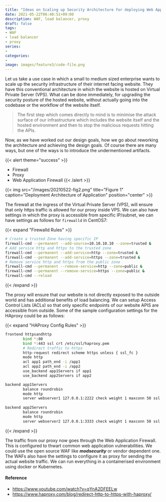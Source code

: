 ```yaml
---
title: "Ideas on Scaling up Security Architecture for deploying Web Apps"
date: 2021-05-22T06:40:51+09:00
description: WAF, load balancer, proxy
draft: false
tags:
- WAF 
- load balancer
- proxy
series:
-
categories:
-
image: images/feature3/code-file.png
---
```



Let us take a use case in which a small to medium sized enterprise wants to scale up the security infrastructure of their internet facing website. They have this conventional architecture in which the website is hosted on Virtual Private Server (VPS). What can be done immediately, for upgrading the security posture of the hosted website, without actually going into the codebase or the workflow of the website itself. 
>The first step which comes directly to mind is to minimise the attack surface of our infrastructure which includes the website itself and the hosted environment and then to stop the malicious requests hitting the APIs.

Now, as we have worked out our design goals, how we go about reworking the architecture and achieving the design goals. Of course there are many ways, but one of the ways is to introduce the undermentioned artifacts. 

{{< alert theme="success" >}}
 - Firewall
 - Proxy
 - Web Application Firewall
{{< /alert >}}

{{< img src="/images/20210522-fig2.png" title="Figure 1" caption="Deployment Architecture of Application" position="center" >}}

The firewall at the ingress of the Virtual Private Server (VPS), will ensure that only https traffic is allowed for our proxy inside VPS. We can also have settings in which the proxy is accessible from specific IP/subnet, we can have settings as follows for `firewalld` in CentOS7:

{{< expand "Firewalld Rules" >}}
```bash
# Create a trusted Zone having specific IP
firewall-cmd --permanent --add-source=10.10.10.10 --zone=trusted &
# Add service http and https to the trusted zone
firewall-cmd --permanent --add-service=http --zone=trusted &
firewall-cmd --permanent --add-service=https --zone=trusted &
# Remove service http and https from the public zone
firewall-cmd --permanent --remove-service=http --zone=public &
firewall-cmd --permanent --remove-service=https --zone=public &
firewall-cmd --reload
```
{{< /expand >}}

The proxy will ensure that our website is not directly exposed to the outside world and has additional benefits of load balancing. We can setup Access Control Lists (ACLs) so that only specific endpoints of our website APIS are accessible from outside. Some of the sample configuration settings for the HAproxy could be as follows: 

{{< expand "HAProxy Config Rules" >}}
```bash
frontend httpsandhttp
        bind *:80
        bind *:443 ssl crt /etc/ssl/haproxy.pem
        # Redirect traffic to https        
        http-request redirect scheme https unless { ssl_fc }
        mode http
        acl app1 path_end -i /app1
        acl app2 path_end -i /app2    	
    	use_backend app1Servers if app1 
    	use_backend app2Servers if app2

backend app1Servers
        balance roundrobin        
        mode http
        server webserver1 127.0.0.1:2222 check weight 1 maxconn 50 ssl verify none
        
backend app2Servers
        balance roundrobin        
        mode http
        server webserver2 127.0.0.1:3333 check weight 1 maxconn 50 ssl verify none
```
{{< /expand >}}

The traffic from our proxy now goes through the Web Application Firewall. This is configured to thwart common web application vulnerabilities. We could use the open source WAF like ***modsecurity*** or vendor dependent one. The WAFs also have the settings to configure it as proxy for sending the actual website traffic. We can run everything in a containerised environment using docker or Kubernetes.

#### Reference
- https://www.youtube.com/watch?v=qYnA2DFEELw
- https://www.haproxy.com/blog/redirect-http-to-https-with-haproxy/


